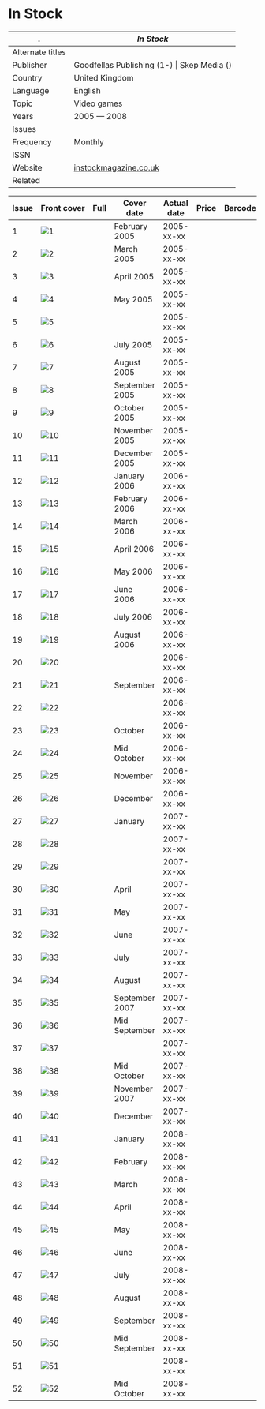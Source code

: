 # In Stock

. | _In Stock_
--- | ---
Alternate titles | 
Publisher | Goodfellas Publishing (1-) &vert; Skep Media ()
Country | United Kingdom
Language | English
Topic | Video games
Years | 2005 &mdash; 2008
Issues | 
Frequency | Monthly
ISSN | 
Website | [instockmagazine.co.uk][web]
Related | 

Issue | Front&nbsp;cover | Full | Cover date | Actual date | Price | Barcode | Extras
----- | ---------------- | ---- | ---------- | ----------- | ----- | ------- | ------
1|![1](instock/01.png)||February 2005|2005-xx-xx|||
2|![2](instock/02.png)||March 2005|2005-xx-xx|||
3|![3](instock/03.png)||April 2005|2005-xx-xx|||
4|![4](instock/04.png)||May 2005|2005-xx-xx|||
5|![5](instock/05.png)|||2005-xx-xx|||
6|![6](instock/06.png)||July 2005|2005-xx-xx|||
7|![7](instock/07.png)||August 2005|2005-xx-xx|||
8|![8](instock/08.png)||September 2005|2005-xx-xx|||
9|![9](instock/09.png)||October 2005|2005-xx-xx|||
10|![10](instock/10.png)||November 2005|2005-xx-xx|||
11|![11](instock/11.png)||December 2005|2005-xx-xx|||
12|![12](instock/12.png)||January 2006|2006-xx-xx|||
13|![13](instock/13.png)||February 2006|2006-xx-xx|||
14|![14](instock/14.png)||March 2006|2006-xx-xx|||
15|![15](instock/15.png)||April 2006|2006-xx-xx|||
16|![16](instock/16.png)||May 2006|2006-xx-xx|||
17|![17](instock/17.png)||June 2006|2006-xx-xx|||
18|![18](instock/18.png)||July 2006|2006-xx-xx|||
19|![19](instock/19.png)||August 2006|2006-xx-xx|||
20|![20](instock/20.png)|||2006-xx-xx|||
21|![21](instock/21.png)||September|2006-xx-xx|||
22|![22](instock/22.png)|||2006-xx-xx|||
23|![23](instock/23.png)||October|2006-xx-xx|||
24|![24](instock/24.png)||Mid October|2006-xx-xx|||
25|![25](instock/25.png)||November|2006-xx-xx|||
26|![26](instock/26.png)||December|2006-xx-xx|||
27|![27](instock/27.png)||January|2007-xx-xx|||
28|![28](instock/28.png)|||2007-xx-xx|||
29|![29](instock/29.png)|||2007-xx-xx|||
30|![30](instock/30.png)||April|2007-xx-xx|||
31|![31](instock/31.png)||May|2007-xx-xx|||
32|![32](instock/32.png)||June|2007-xx-xx|||
33|![33](instock/33.png)||July|2007-xx-xx|||
34|![34](instock/34.png)||August|2007-xx-xx|||
35|![35](instock/35.png)||September 2007|2007-xx-xx|||
36|![36](instock/36.png)||Mid September|2007-xx-xx|||
37|![37](instock/37.png)|||2007-xx-xx|||
38|![38](instock/38.png)||Mid October|2007-xx-xx|||
39|![39](instock/39.png)||November 2007|2007-xx-xx|||
40|![40](instock/40.png)||December|2007-xx-xx|||
41|![41](instock/41.png)||January|2008-xx-xx|||
42|![42](instock/42.png)||February|2008-xx-xx|||
43|![43](instock/43.png)||March|2008-xx-xx|||
44|![44](instock/44.png)||April|2008-xx-xx|||
45|![45](instock/45.png)||May|2008-xx-xx|||
46|![46](instock/46.png)||June|2008-xx-xx|||
47|![47](instock/47.png)||July|2008-xx-xx|||
48|![48](instock/48.png)||August|2008-xx-xx|||
49|![49](instock/49.png)||September|2008-xx-xx|||
50|![50](instock/50.png)||Mid September|2008-xx-xx|||
51|![51](instock/51.png)|||2008-xx-xx|||
52|![52](instock/52.png)||Mid October|2008-xx-xx|||

[web]: https://web.archive.org/web/20060213161649/http://www.instockmagazine.co.uk/
